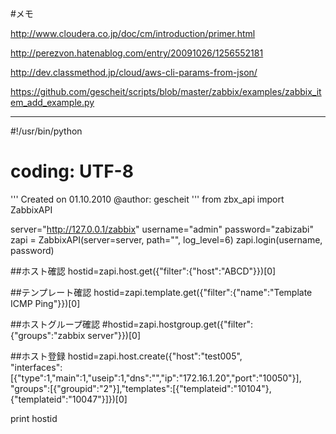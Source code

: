 #メモ

http://www.cloudera.co.jp/doc/cm/introduction/primer.html

http://perezvon.hatenablog.com/entry/20091026/1256552181

http://dev.classmethod.jp/cloud/aws-cli-params-from-json/

https://github.com/gescheit/scripts/blob/master/zabbix/examples/zabbix_item_add_example.py

------------------------------------------------

#!/usr/bin/python
# coding: UTF-8

'''
Created on 01.10.2010
@author: gescheit
'''
from zbx_api import ZabbixAPI

server="http://127.0.0.1/zabbix"
username="admin"
password="zabizabi"
zapi = ZabbixAPI(server=server, path="", log_level=6)
zapi.login(username, password)


##ホスト確認
hostid=zapi.host.get({"filter":{"host":"ABCD"}})[0]

##テンプレート確認
hostid=zapi.template.get({"filter":{"name":"Template ICMP Ping"}})[0]

##ホストグループ確認
#hostid=zapi.hostgroup.get({"filter":{"groups":"zabbix server"}})[0]

##ホスト登録
hostid=zapi.host.create({"host":"test005", \
"interfaces":[{"type":1,"main":1,"useip":1,"dns":"","ip":"172.16.1.20","port":"10050"}], \
"groups":[{"groupid":"2"}],"templates":[{"templateid":"10104"},{"templateid":"10047"}]})[0]

print hostid

